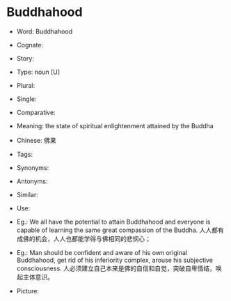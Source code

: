 # Buddhahood

- Word: Buddhahood
- Cognate: 
- Story: 

- Type: noun [U]
- Plural: 
- Single: 
- Comparative: 
- Meaning: the state of spiritual enlightenment attained by the Buddha
- Chinese: 佛果
- Tags: 
- Synonyms: 
- Antonyms: 
- Similar: 
- Use: 
- Eg.: We all have the potential to attain Buddhahood and everyone is capable of learning the same great compassion of the Buddha. 人人都有成佛的机会，人人也都能学得与佛相同的悲悯心；
- Eg.: Man should be confident and aware of his own original Buddhahood, get rid of his inferiority complex, arouse his subjective consciousness. 人必须建立自己本来是佛的自信和自觉，突破自卑情结，唤起主体意识。
- Picture: 

